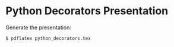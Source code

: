 # Python Decorators Presentation

Generate the presentation:
```console
$ pdflatex python_decorators.tex
```
